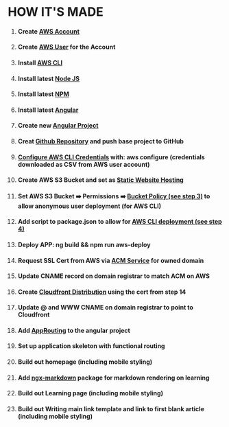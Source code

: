 # HOW IT'S MADE
1. #### Create [AWS Account](https://aws.amazon.com/free/?trk=ps_a134p000003yBfsAAE&trkCampaign=acq_paid_search_brand&sc_channel=ps&sc_campaign=acquisition_US&sc_publisher=google&sc_category=core&sc_country=US&sc_geo=NAMER&sc_outcome=acq&sc_detail=%2Bcreate%20%2Baws%20%2Baccount&sc_content=Account_bmm&sc_segment=438195700988&sc_medium=ACQ-P|PS-GO|Brand|Desktop|SU|AWS|Core|US|EN|Text&s_kwcid=AL!4422!3!438195700988!b!!g!!%2Bcreate%20%2Baws%20%2Baccount&ef_id=CjwKCAiA-_L9BRBQEiwA-bm5fplQsDBE19CZknHgxWUqxq6H77Ws6v-TR9Zzt7OI9mYZZ1Ycki7X1BoCeEsQAvD_BwE:G:s&s_kwcid=AL!4422!3!438195700988!b!!g!!%2Bcreate%20%2Baws%20%2Baccount&all-free-tier.sort-by=item.additionalFields.SortRank&all-free-tier.sort-order=asc)
2. #### Create [AWS User](https://docs.aws.amazon.com/IAM/latest/UserGuide/id_users_create.html) for the Account
3. #### Install [AWS CLI](https://aws.amazon.com/cli/)
4. #### Install latest [Node JS](https://nodejs.org/en/)
5. #### Install latest [NPM](https://www.npmjs.com/get-npm)
6. #### Install latest [Angular](https://www.npmjs.com/package/@angular/cli)
7. #### Create new [Angular Project](https://angular.io/cli)
8. #### Creat [Github Repository](https://docs.github.com/en/free-pro-team@latest/github/getting-started-with-github/create-a-repo) and push base project to GitHub
9. #### [Configure AWS CLI Credentials](https://docs.aws.amazon.com/cli/latest/userguide/cli-configure-quickstart.html) with: aws configure (credentials downloaded as CSV from AWS user account)
10. #### Create AWS S3 Bucket and set as [Static Website Hosting](https://docs.aws.amazon.com/AmazonS3/latest/dev/WebsiteHosting.html)
11. #### Set AWS S3 Bucket :arrow_right: Permissions :arrow_right: [Bucket Policy (see step 3)](https://medium.com/serverlessguru/deploying-angular-to-aws-in-seconds-or-10-minutes-941faa8c0aab) to allow anonymous user deployment (for AWS CLI)
12. #### Add script to package.json to allow for [AWS CLI deployment (see step 4)](https://medium.com/serverlessguru/deploying-angular-to-aws-in-seconds-or-10-minutes-941faa8c0aab)
13. #### Deploy APP: ng build && npm run aws-deploy
14. #### Request SSL Cert from AWS via [ACM Service](https://aws.amazon.com/certificate-manager/) for owned domain 
15. #### Update CNAME record on domain registrar to match ACM on AWS
16. #### Create [Cloudfront Distribution](https://aws.amazon.com/premiumsupport/knowledge-center/cloudfront-https-requests-s3/) using the cert from step 14
17. #### Update @ and WWW CNAME on domain registrar to point to Cloudfront
18. #### Add [AppRouting](https://angular.io/guide/router) to the angular project
19. #### Set up application skeleton with functional routing
20. #### Build out homepage (including mobile styling)
21. #### Add [ngx-markdown](https://www.npmjs.com/package/ngx-markdown) package for markdown rendering on learning
22. #### Build out Learning page (including mobile styling)
23. #### Build out Writing main link template and link to first blank article (including mobile styling)